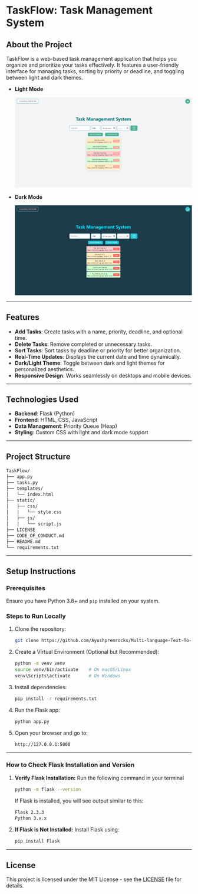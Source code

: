 # TaskFlow: Task Management System

## About the Project

TaskFlow is a web-based task management application that helps you organize and prioritize your tasks effectively. It features a user-friendly interface for managing tasks, sorting by priority or deadline, and toggling between light and dark themes.

- **Light Mode**
  
   ![Screenshot of the model](assets/Light-Mode.png)

- **Dark Mode**
  
   ![Screenshot of the model](assets/Dark-Mode.png)

---
## Features

- **Add Tasks**: Create tasks with a name, priority, deadline, and optional time.
- **Delete Tasks**: Remove completed or unnecessary tasks.
- **Sort Tasks**: Sort tasks by deadline or priority for better organization.
- **Real-Time Updates**: Displays the current date and time dynamically.
- **Dark/Light Theme**: Toggle between dark and light themes for personalized aesthetics.
- **Responsive Design**: Works seamlessly on desktops and mobile devices.
---
## Technologies Used

- **Backend**: Flask (Python)
- **Frontend**: HTML, CSS, JavaScript
- **Data Management**: Priority Queue (Heap)
- **Styling**: Custom CSS with light and dark mode support
---
## Project Structure
```plaintext
TaskFlow/
├── app.py
├── tasks.py
├── templates/
│   └── index.html
├── static/
│   ├── css/
│   │   └── style.css
│   ├── js/
│   │   └── script.js
├── LICENSE
├── CODE_OF_CONDUCT.md
├── README.md
└── requirements.txt
```
---
## **Setup Instructions**
### Prerequisites
Ensure you have Python 3.8+ and `pip` installed on your system.

### Steps to Run Locally
1. Clone the repository:
   ```bash
   git clone https://github.com/Ayushpremrocks/Multi-language-Text-To-Speech

2. Create a Virtual Environment (Optional but Recommended):
   ```bash
   python -m venv venv
   source venv/bin/activate    # On macOS/Linux
   venv\Scripts\activate       # On Windows


3. Install dependencies:
   ```bash
   pip install -r requirements.txt
   
4. Run the Flask app:
   ```bash
   python app.py

5. Open your browser and go to:
   ```bash
   http://127.0.0.1:5000
---
### How to Check Flask Installation and Version
1. **Verify Flask Installation:** Run the following command in your terminal
   ```bash
   python -m flask --version
   ```
   If Flask is installed, you will see output similar to this:
   ```bash
   Flask 2.3.3
   Python 3.x.x

2. **If Flask is Not Installed:** Install Flask using:
   ```bash
   pip install Flask
   ```
---

## License

This project is licensed under the MIT License - see the [LICENSE](LICENSE) file for details.

